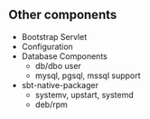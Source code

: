 ## Other components

- Bootstrap Servlet
- Configuration
- Database Components
  - db/dbo user
  - mysql, pgsql, mssql support
- sbt-native-packager
  - systemv, upstart, systemd
  - deb/rpm
